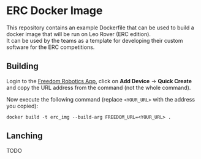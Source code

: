 # ERC Docker Image

This repository contains an example Dockerfile that can be used to build a docker image that will be run on Leo Rover (ERC edition). \
It can be used by the teams as a template for developing their custom software for the ERC competitions.


## Building

Login to the [Freedom Robotics App](https://app.freedomrobotics.ai/), click on **Add Device** -> **Quick Create** and copy the URL address from the command (not the whole command).

Now execute the following command (replace `<YOUR_URL>` with the address you copied):
```
docker build -t erc_img --build-arg FREEDOM_URL=<YOUR_URL> .
```

## Lanching

TODO